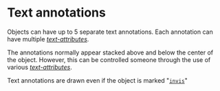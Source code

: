 # Text annotations

Objects can have up to 5 separate text annotations.  Each annotation
can have multiple *[text-attributes](./textattr.md)*.

The annotations normally appear stacked above and below the center of the
object.  However, this can be controlled someone through the use of
various *[text-attributes](./textattr.md)*.

Text annotations are drawn even if the object is marked 
"[`invis`](./invis.md)"
